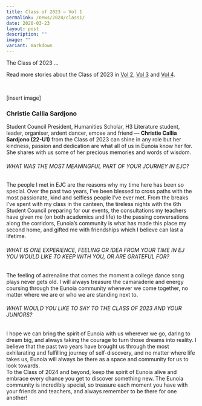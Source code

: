```yaml
---
title: Class of 2023 – Vol 1
permalink: /news/2024/class1/
date: 2020-03-23
layout: post
description: ""
image: ""
variant: markdown
---
```

The Class of 2023 ... 

Read more stories about the Class of 2023 in&nbsp;[Vol 2](https://eunoiajc.moe.edu.sg/news/2024/class2/),&nbsp;[Vol 3](https://eunoiajc.moe.edu.sg/news/2024/class3/)&nbsp;and&nbsp;[Vol 4](https://eunoiajc.moe.edu.sg/news/2024/class4/).

<br>

[insert image]

### Christie Callia Sardjono

Student Council President, Humanities Scholar, H3 Literature student, leader, organiser, ardent dancer, emcee and friend — **Christie Callia Sardjono (22-U1)** from the Class of 2023 can shine in any role but her kindness, passion and dedication are what all of us in Eunoia know her for. She shares with us some of her precious memories and words of wisdom.

###### WHAT WAS THE MOST MEANINGFUL PART OF YOUR JOURNEY IN EJC?

The people I met in EJC are the reasons why my time here has been so special. Over the past two years, I’ve been blessed to cross paths with the most passionate, kind and selfless people I’ve ever met. From the breaks I’ve spent with my class in the canteen, the tireless nights with the 6th Student Council preparing for our events, the consultations my teachers have given me (on both academics and life) to the passing conversations along the corridors, Eunoia’s community is what has made this place my second home, and gifted me with friendships which I believe can last a lifetime.

###### WHAT IS ONE EXPERIENCE, FEELING OR IDEA FROM YOUR TIME IN EJ YOU WOULD LIKE TO KEEP WITH YOU, OR ARE GRATEFUL FOR?

The feeling of adrenaline that comes the moment a college dance song plays never gets old. I will always treasure the camaraderie and energy coursing through the Eunoia community whenever we come together, no matter where we are or who we are standing next to.

###### WHAT WOULD YOU LIKE TO SAY TO THE CLASS OF 2023 AND YOUR JUNIORS?

I hope we can bring the spirit of Eunoia with us wherever we go, daring to dream big, and always taking the courage to turn those dreams into reality. I believe that the past two years have brought us through the most exhilarating and fulfilling journey of self-discovery, and no matter where life takes us, Eunoia will always be there as a space and community for us to look towards. <br> To the Class of 2024 and beyond, keep the spirit of Eunoia alive and embrace every chance you get to discover something new. The Eunoia community is incredibly special, so treasure each moment you have with your friends and teachers, and always remember to be there for one another!


